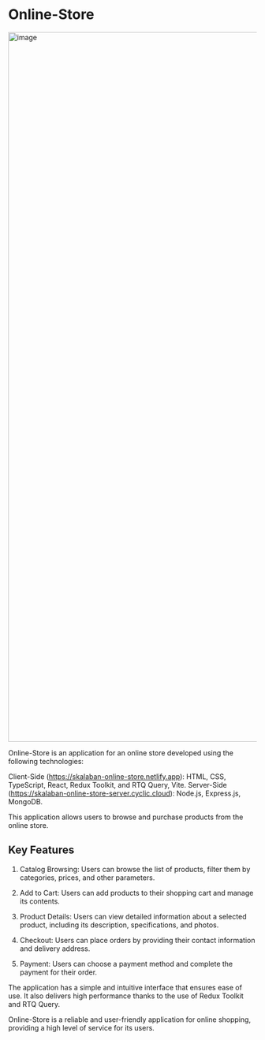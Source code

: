 # Online-Store

<img width="1440" alt="image" src="https://github.com/AntonSkalaban/online-store/assets/112729189/7676d174-be63-48a7-a0a4-8b44162d10c8">


Online-Store is an application for an online store developed using the following technologies:

Client-Side (https://skalaban-online-store.netlify.app): HTML, CSS, TypeScript, React, Redux Toolkit, and RTQ Query, Vite.
Server-Side (https://skalaban-online-store-server.cyclic.cloud): Node.js, Express.js, MongoDB.

This application allows users to browse and purchase products from the online store.

## Key Features

1. Catalog Browsing: Users can browse the list of products, filter them by categories, prices, and other parameters.

2. Add to Cart: Users can add products to their shopping cart and manage its contents.

3. Product Details: Users can view detailed information about a selected product, including its description, specifications, and photos.

4. Checkout: Users can place orders by providing their contact information and delivery address.

5. Payment: Users can choose a payment method and complete the payment for their order.

The application has a simple and intuitive interface that ensures ease of use. It also delivers high performance thanks to the use of Redux Toolkit and RTQ Query.

Online-Store is a reliable and user-friendly application for online shopping, providing a high level of service for its users.
